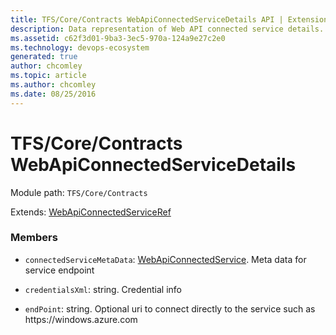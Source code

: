 ```yaml
---
title: TFS/Core/Contracts WebApiConnectedServiceDetails API | Extensions for Azure DevOps Services
description: Data representation of Web API connected service details.
ms.assetid: c62f3d01-9ba3-3ec5-970a-124a9e27c2e0
ms.technology: devops-ecosystem
generated: true
author: chcomley
ms.topic: article
ms.author: chcomley
ms.date: 08/25/2016
---
```


# TFS/Core/Contracts WebApiConnectedServiceDetails

Module path: `TFS/Core/Contracts`

Extends: [WebApiConnectedServiceRef](../../../tfs/distributedtask/contracts/webapiconnectedserviceref.md)

### Members

- `connectedServiceMetaData`: [WebApiConnectedService](../../../TFS/Core/Contracts/WebApiConnectedService.md). Meta data for service endpoint

- `credentialsXml`: string. Credential info

- `endPoint`: string. Optional uri to connect directly to the service such as https:\//windows.azure.com
